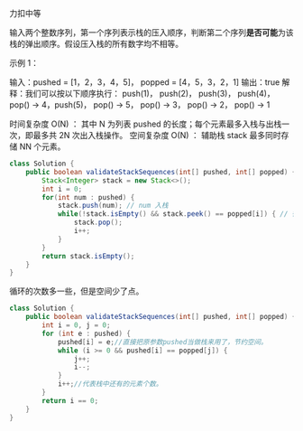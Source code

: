 力扣中等



输入两个整数序列，第一个序列表示栈的压入顺序，判断第二个序列**是否可能**为该栈的弹出顺序。假设压入栈的所有数字均不相等。 



示例 1：

输入：pushed = [1，2，3，4，5]， popped = [4，5，3，2，1]
输出：true
解释：我们可以按以下顺序执行：
push(1)， push(2)， push(3)， push(4)， pop() -> 4，push(5)， pop() -> 5， pop() -> 3， pop() -> 2， pop() -> 1



时间复杂度 O(N) ： 其中 N 为列表 pushed 的长度；每个元素最多入栈与出栈一次，即最多共 2N 次出入栈操作。
空间复杂度 O(N) ： 辅助栈 stack 最多同时存储 NN 个元素。

````java
class Solution {
    public boolean validateStackSequences(int[] pushed, int[] popped) {
        Stack<Integer> stack = new Stack<>();
        int i = 0;
        for(int num : pushed) {
            stack.push(num); // num 入栈
            while(!stack.isEmpty() && stack.peek() == popped[i]) { // 循环判断与出栈
                stack.pop();
                i++;
            }
        }
        return stack.isEmpty();
    }
}
````



循环的次数多一些，但是空间少了点。

````java
class Solution {
    public boolean validateStackSequences(int[] pushed, int[] popped) {
        int i = 0, j = 0;
        for (int e : pushed) {
            pushed[i] = e;//直接把原参数pushed当做栈来用了，节约空间。
            while (i >= 0 && pushed[i] == popped[j]) {
                j++;
                i--;
            }
            i++;//代表栈中还有的元素个数。
        }
        return i == 0;
    }
}
````


